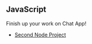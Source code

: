## JavaScript

Finish up your work on Chat App!
* [Second Node Project](https://github.com/Pklong/chat-app)